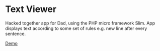 Text Viewer
===========

Hacked together app for Dad, using the PHP micro framework Slim. App displays text according to some set of rules e.g. new line after every sentence.

[Demo](http://nfish.co.uk/text-viewer/)
